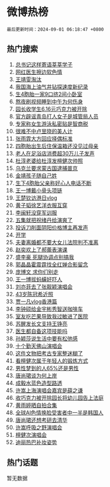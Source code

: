 # 微博热榜

`最后更新时间：2024-09-01 06:18:47 +0800`

## 热门搜索

1. [总书记这样寄语莘莘学子](https://m.weibo.cn/search?containerid=100103type%3D1%26t%3D10%26q%3D%23%E6%80%BB%E4%B9%A6%E8%AE%B0%E8%BF%99%E6%A0%B7%E5%AF%84%E8%AF%AD%E8%8E%98%E8%8E%98%E5%AD%A6%E5%AD%90%23&stream_entry_id=51&isnewpage=1&extparam=seat%3D1%26cate%3D10103%26q%3D%2523%25E6%2580%25BB%25E4%25B9%25A6%25E8%25AE%25B0%25E8%25BF%2599%25E6%25A0%25B7%25E5%25AF%2584%25E8%25AF%25AD%25E8%258E%2598%25E8%258E%2598%25E5%25AD%25A6%25E5%25AD%2590%2523%26dgr%3D0%26filter_type%3Drealtimehot%26stream_entry_id%3D51%26c_type%3D51%26pos%3D0%26display_time%3D1725142726%26pre_seqid%3D1725142726711999799451)
1. [网红医生擦边软色情](https://m.weibo.cn/search?containerid=100103type%3D1%26t%3D10%26q%3D%23%E7%BD%91%E7%BA%A2%E5%8C%BB%E7%94%9F%E6%93%A6%E8%BE%B9%E8%BD%AF%E8%89%B2%E6%83%85%23&stream_entry_id=31&isnewpage=1&extparam=seat%3D1%26filter_type%3Drealtimehot%26lcate%3D5001%26pos%3D0%26flag%3D2%26q%3D%2523%25E7%25BD%2591%25E7%25BA%25A2%25E5%258C%25BB%25E7%2594%259F%25E6%2593%25A6%25E8%25BE%25B9%25E8%25BD%25AF%25E8%2589%25B2%25E6%2583%2585%2523%26dgr%3D0%26c_type%3D31%26band_rank%3D1%26cate%3D5001%26stream_entry_id%3D31%26realpos%3D1%26display_time%3D1725142726%26pre_seqid%3D1725142726711999799451)
1. [王靖雯淘汰](https://m.weibo.cn/search?containerid=100103type%3D1%26t%3D10%26q%3D%E7%8E%8B%E9%9D%96%E9%9B%AF%E6%B7%98%E6%B1%B0&stream_entry_id=31&isnewpage=1&extparam=seat%3D1%26filter_type%3Drealtimehot%26lcate%3D5001%26pos%3D1%26flag%3D2%26q%3D%25E7%258E%258B%25E9%259D%2596%25E9%259B%25AF%25E6%25B7%2598%25E6%25B1%25B0%26dgr%3D0%26c_type%3D31%26band_rank%3D2%26cate%3D5001%26stream_entry_id%3D31%26realpos%3D2%26display_time%3D1725142726%26pre_seqid%3D1725142726711999799451)
1. [我国海上油气井钻探速度新纪录](https://m.weibo.cn/search?containerid=100103type%3D1%26t%3D10%26q%3D%23%E6%88%91%E5%9B%BD%E6%B5%B7%E4%B8%8A%E6%B2%B9%E6%B0%94%E4%BA%95%E9%92%BB%E6%8E%A2%E9%80%9F%E5%BA%A6%E6%96%B0%E7%BA%AA%E5%BD%95%23&stream_entry_id=31&isnewpage=1&extparam=seat%3D1%26filter_type%3Drealtimehot%26lcate%3D5001%26pos%3D2%26flag%3D0%26q%3D%2523%25E6%2588%2591%25E5%259B%25BD%25E6%25B5%25B7%25E4%25B8%258A%25E6%25B2%25B9%25E6%25B0%2594%25E4%25BA%2595%25E9%2592%25BB%25E6%258E%25A2%25E9%2580%259F%25E5%25BA%25A6%25E6%2596%25B0%25E7%25BA%25AA%25E5%25BD%2595%2523%26dgr%3D0%26c_type%3D31%26band_rank%3D3%26cate%3D5001%26stream_entry_id%3D31%26realpos%3D3%26display_time%3D1725142726%26pre_seqid%3D1725142726711999799451)
1. [生4胞胎一家9口挤2间小卧室](https://m.weibo.cn/search?containerid=100103type%3D1%26t%3D10%26q%3D%23%E7%94%9F4%E8%83%9E%E8%83%8E%E4%B8%80%E5%AE%B69%E5%8F%A3%E6%8C%A42%E9%97%B4%E5%B0%8F%E5%8D%A7%E5%AE%A4%23&stream_entry_id=31&isnewpage=1&extparam=seat%3D1%26filter_type%3Drealtimehot%26lcate%3D5001%26pos%3D3%26flag%3D0%26q%3D%2523%25E7%2594%259F4%25E8%2583%259E%25E8%2583%258E%25E4%25B8%2580%25E5%25AE%25B69%25E5%258F%25A3%25E6%258C%25A42%25E9%2597%25B4%25E5%25B0%258F%25E5%258D%25A7%25E5%25AE%25A4%2523%26dgr%3D0%26c_type%3D31%26band_rank%3D4%26cate%3D5001%26stream_entry_id%3D31%26realpos%3D4%26display_time%3D1725142726%26pre_seqid%3D1725142726711999799451)
1. [熬夜刷视频睡到中午为何伤身](https://m.weibo.cn/search?containerid=100103type%3D1%26t%3D10%26q%3D%23%E7%86%AC%E5%A4%9C%E5%88%B7%E8%A7%86%E9%A2%91%E7%9D%A1%E5%88%B0%E4%B8%AD%E5%8D%88%E4%B8%BA%E4%BD%95%E4%BC%A4%E8%BA%AB%23&stream_entry_id=31&isnewpage=1&extparam=seat%3D1%26filter_type%3Drealtimehot%26lcate%3D5001%26pos%3D4%26flag%3D2%26q%3D%2523%25E7%2586%25AC%25E5%25A4%259C%25E5%2588%25B7%25E8%25A7%2586%25E9%25A2%2591%25E7%259D%25A1%25E5%2588%25B0%25E4%25B8%25AD%25E5%258D%2588%25E4%25B8%25BA%25E4%25BD%2595%25E4%25BC%25A4%25E8%25BA%25AB%2523%26dgr%3D0%26c_type%3D31%26band_rank%3D5%26cate%3D5001%26stream_entry_id%3D31%26realpos%3D5%26display_time%3D1725142726%26pre_seqid%3D1725142726711999799451)
1. [园长收学生6.16元巧克力被开除](https://m.weibo.cn/search?containerid=100103type%3D1%26t%3D10%26q%3D%23%E5%9B%AD%E9%95%BF%E6%94%B6%E5%AD%A6%E7%94%9F6.16%E5%85%83%E5%B7%A7%E5%85%8B%E5%8A%9B%E8%A2%AB%E5%BC%80%E9%99%A4%23&stream_entry_id=31&isnewpage=1&extparam=seat%3D1%26filter_type%3Drealtimehot%26lcate%3D5001%26pos%3D5%26flag%3D0%26q%3D%2523%25E5%259B%25AD%25E9%2595%25BF%25E6%2594%25B6%25E5%25AD%25A6%25E7%2594%259F6.16%25E5%2585%2583%25E5%25B7%25A7%25E5%2585%258B%25E5%258A%259B%25E8%25A2%25AB%25E5%25BC%2580%25E9%2599%25A4%2523%26dgr%3D0%26c_type%3D31%26band_rank%3D6%26cate%3D5001%26stream_entry_id%3D31%26realpos%3D6%26display_time%3D1725142726%26pre_seqid%3D1725142726711999799451)
1. [官方辟谣青岛打人女子是城管局人员](https://m.weibo.cn/search?containerid=100103type%3D1%26t%3D10%26q%3D%23%E5%AE%98%E6%96%B9%E8%BE%9F%E8%B0%A3%E9%9D%92%E5%B2%9B%E6%89%93%E4%BA%BA%E5%A5%B3%E5%AD%90%E6%98%AF%E5%9F%8E%E7%AE%A1%E5%B1%80%E4%BA%BA%E5%91%98%23&stream_entry_id=31&isnewpage=1&extparam=seat%3D1%26filter_type%3Drealtimehot%26lcate%3D5001%26pos%3D6%26cate%3D5001%26q%3D%2523%25E5%25AE%2598%25E6%2596%25B9%25E8%25BE%259F%25E8%25B0%25A3%25E9%259D%2592%25E5%25B2%259B%25E6%2589%2593%25E4%25BA%25BA%25E5%25A5%25B3%25E5%25AD%2590%25E6%2598%25AF%25E5%259F%258E%25E7%25AE%25A1%25E5%25B1%2580%25E4%25BA%25BA%25E5%2591%2598%2523%26dgr%3D0%26c_type%3D31%26band_rank%3D7%26adid%3D252970%26stream_entry_id%3D31%26is_ad_pos%3D1%26display_time%3D1725142726%26pre_seqid%3D1725142726711999799451)
1. [专家称女生游泳私密贴是智商税](https://m.weibo.cn/search?containerid=100103type%3D1%26t%3D10%26q%3D%23%E4%B8%93%E5%AE%B6%E7%A7%B0%E5%A5%B3%E7%94%9F%E6%B8%B8%E6%B3%B3%E7%A7%81%E5%AF%86%E8%B4%B4%E6%98%AF%E6%99%BA%E5%95%86%E7%A8%8E%23&stream_entry_id=31&isnewpage=1&extparam=seat%3D1%26filter_type%3Drealtimehot%26lcate%3D5001%26pos%3D7%26flag%3D0%26q%3D%2523%25E4%25B8%2593%25E5%25AE%25B6%25E7%25A7%25B0%25E5%25A5%25B3%25E7%2594%259F%25E6%25B8%25B8%25E6%25B3%25B3%25E7%25A7%2581%25E5%25AF%2586%25E8%25B4%25B4%25E6%2598%25AF%25E6%2599%25BA%25E5%2595%2586%25E7%25A8%258E%2523%26dgr%3D0%26c_type%3D31%26band_rank%3D7%26cate%3D5001%26stream_entry_id%3D31%26realpos%3D7%26display_time%3D1725142726%26pre_seqid%3D1725142726711999799451)
1. [很难不中卢昱晓的美人计](https://m.weibo.cn/search?containerid=100103type%3D1%26t%3D10%26q%3D%E5%BE%88%E9%9A%BE%E4%B8%8D%E4%B8%AD%E5%8D%A2%E6%98%B1%E6%99%93%E7%9A%84%E7%BE%8E%E4%BA%BA%E8%AE%A1&stream_entry_id=31&isnewpage=1&extparam=seat%3D1%26filter_type%3Drealtimehot%26lcate%3D5001%26pos%3D8%26flag%3D2%26q%3D%25E5%25BE%2588%25E9%259A%25BE%25E4%25B8%258D%25E4%25B8%25AD%25E5%258D%25A2%25E6%2598%25B1%25E6%2599%2593%25E7%259A%2584%25E7%25BE%258E%25E4%25BA%25BA%25E8%25AE%25A1%26dgr%3D0%26c_type%3D31%26band_rank%3D8%26cate%3D5001%26stream_entry_id%3D31%26realpos%3D8%26display_time%3D1725142726%26pre_seqid%3D1725142726711999799451)
1. [张雨霏大方回应择偶标准](https://m.weibo.cn/search?containerid=100103type%3D1%26t%3D10%26q%3D%23%E5%BC%A0%E9%9B%A8%E9%9C%8F%E5%A4%A7%E6%96%B9%E5%9B%9E%E5%BA%94%E6%8B%A9%E5%81%B6%E6%A0%87%E5%87%86%23&stream_entry_id=31&isnewpage=1&extparam=seat%3D1%26filter_type%3Drealtimehot%26lcate%3D5001%26pos%3D9%26flag%3D0%26q%3D%2523%25E5%25BC%25A0%25E9%259B%25A8%25E9%259C%258F%25E5%25A4%25A7%25E6%2596%25B9%25E5%259B%259E%25E5%25BA%2594%25E6%258B%25A9%25E5%2581%25B6%25E6%25A0%2587%25E5%2587%2586%2523%26dgr%3D0%26c_type%3D31%26band_rank%3D9%26cate%3D5001%26stream_entry_id%3D31%26realpos%3D9%26display_time%3D1725142726%26pre_seqid%3D1725142726711999799451)
1. [四胞胎出生后住保温箱还没见过母亲](https://m.weibo.cn/search?containerid=100103type%3D1%26t%3D10%26q%3D%23%E5%9B%9B%E8%83%9E%E8%83%8E%E5%87%BA%E7%94%9F%E5%90%8E%E4%BD%8F%E4%BF%9D%E6%B8%A9%E7%AE%B1%E8%BF%98%E6%B2%A1%E8%A7%81%E8%BF%87%E6%AF%8D%E4%BA%B2%23&stream_entry_id=31&isnewpage=1&extparam=seat%3D1%26filter_type%3Drealtimehot%26lcate%3D5001%26pos%3D10%26flag%3D0%26q%3D%2523%25E5%259B%259B%25E8%2583%259E%25E8%2583%258E%25E5%2587%25BA%25E7%2594%259F%25E5%2590%258E%25E4%25BD%258F%25E4%25BF%259D%25E6%25B8%25A9%25E7%25AE%25B1%25E8%25BF%2598%25E6%25B2%25A1%25E8%25A7%2581%25E8%25BF%2587%25E6%25AF%258D%25E4%25BA%25B2%2523%26dgr%3D0%26c_type%3D31%26band_rank%3D10%26cate%3D5001%26stream_entry_id%3D31%26realpos%3D10%26display_time%3D1725142726%26pre_seqid%3D1725142726711999799451)
1. [老人在足浴店消费超30万儿子发声](https://m.weibo.cn/search?containerid=100103type%3D1%26t%3D10%26q%3D%23%E8%80%81%E4%BA%BA%E5%9C%A8%E8%B6%B3%E6%B5%B4%E5%BA%97%E6%B6%88%E8%B4%B9%E8%B6%8530%E4%B8%87%E5%84%BF%E5%AD%90%E5%8F%91%E5%A3%B0%23&stream_entry_id=31&isnewpage=1&extparam=seat%3D1%26filter_type%3Drealtimehot%26lcate%3D5001%26pos%3D11%26flag%3D0%26q%3D%2523%25E8%2580%2581%25E4%25BA%25BA%25E5%259C%25A8%25E8%25B6%25B3%25E6%25B5%25B4%25E5%25BA%2597%25E6%25B6%2588%25E8%25B4%25B9%25E8%25B6%258530%25E4%25B8%2587%25E5%2584%25BF%25E5%25AD%2590%25E5%258F%2591%25E5%25A3%25B0%2523%26dgr%3D0%26c_type%3D31%26band_rank%3D11%26cate%3D5001%26stream_entry_id%3D31%26realpos%3D11%26display_time%3D1725142726%26pre_seqid%3D1725142726711999799451)
1. [杜淳老婆给杜淳发檀健次帅照](https://m.weibo.cn/search?containerid=100103type%3D1%26t%3D10%26q%3D%23%E6%9D%9C%E6%B7%B3%E8%80%81%E5%A9%86%E7%BB%99%E6%9D%9C%E6%B7%B3%E5%8F%91%E6%AA%80%E5%81%A5%E6%AC%A1%E5%B8%85%E7%85%A7%23&stream_entry_id=31&isnewpage=1&extparam=seat%3D1%26filter_type%3Drealtimehot%26lcate%3D5001%26pos%3D12%26flag%3D0%26q%3D%2523%25E6%259D%259C%25E6%25B7%25B3%25E8%2580%2581%25E5%25A9%2586%25E7%25BB%2599%25E6%259D%259C%25E6%25B7%25B3%25E5%258F%2591%25E6%25AA%2580%25E5%2581%25A5%25E6%25AC%25A1%25E5%25B8%2585%25E7%2585%25A7%2523%26dgr%3D0%26c_type%3D31%26band_rank%3D12%26cate%3D5001%26stream_entry_id%3D31%26realpos%3D12%26display_time%3D1725142726%26pre_seqid%3D1725142726711999799451)
1. [乌克兰要求蒙古国逮捕普京](https://m.weibo.cn/search?containerid=100103type%3D1%26t%3D10%26q%3D%23%E4%B9%8C%E5%85%8B%E5%85%B0%E8%A6%81%E6%B1%82%E8%92%99%E5%8F%A4%E5%9B%BD%E9%80%AE%E6%8D%95%E6%99%AE%E4%BA%AC%23&stream_entry_id=31&isnewpage=1&extparam=seat%3D1%26filter_type%3Drealtimehot%26lcate%3D5001%26pos%3D13%26flag%3D0%26q%3D%2523%25E4%25B9%258C%25E5%2585%258B%25E5%2585%25B0%25E8%25A6%2581%25E6%25B1%2582%25E8%2592%2599%25E5%258F%25A4%25E5%259B%25BD%25E9%2580%25AE%25E6%258D%2595%25E6%2599%25AE%25E4%25BA%25AC%2523%26dgr%3D0%26c_type%3D31%26band_rank%3D13%26cate%3D5001%26stream_entry_id%3D31%26realpos%3D13%26display_time%3D1725142726%26pre_seqid%3D1725142726711999799451)
1. [金靖孩子随自己姓](https://m.weibo.cn/search?containerid=100103type%3D1%26t%3D10%26q%3D%23%E9%87%91%E9%9D%96%E5%AD%A9%E5%AD%90%E9%9A%8F%E8%87%AA%E5%B7%B1%E5%A7%93%23&stream_entry_id=31&isnewpage=1&extparam=seat%3D1%26filter_type%3Drealtimehot%26lcate%3D5001%26pos%3D14%26flag%3D0%26q%3D%2523%25E9%2587%2591%25E9%259D%2596%25E5%25AD%25A9%25E5%25AD%2590%25E9%259A%258F%25E8%2587%25AA%25E5%25B7%25B1%25E5%25A7%2593%2523%26dgr%3D0%26c_type%3D31%26band_rank%3D14%26cate%3D5001%26stream_entry_id%3D31%26realpos%3D14%26display_time%3D1725142726%26pre_seqid%3D1725142726711999799451)
1. [生下4胞胎父亲称好心人电话不断](https://m.weibo.cn/search?containerid=100103type%3D1%26t%3D10%26q%3D%23%E7%94%9F%E4%B8%8B4%E8%83%9E%E8%83%8E%E7%88%B6%E4%BA%B2%E7%A7%B0%E5%A5%BD%E5%BF%83%E4%BA%BA%E7%94%B5%E8%AF%9D%E4%B8%8D%E6%96%AD%23&stream_entry_id=31&isnewpage=1&extparam=seat%3D1%26filter_type%3Drealtimehot%26lcate%3D5001%26pos%3D15%26flag%3D0%26q%3D%2523%25E7%2594%259F%25E4%25B8%258B4%25E8%2583%259E%25E8%2583%258E%25E7%2588%25B6%25E4%25BA%25B2%25E7%25A7%25B0%25E5%25A5%25BD%25E5%25BF%2583%25E4%25BA%25BA%25E7%2594%25B5%25E8%25AF%259D%25E4%25B8%258D%25E6%2596%25AD%2523%26dgr%3D0%26c_type%3D31%26band_rank%3D15%26cate%3D5001%26stream_entry_id%3D31%26realpos%3D15%26display_time%3D1725142726%26pre_seqid%3D1725142726711999799451)
1. [王一博戴小骨头项链](https://m.weibo.cn/search?containerid=100103type%3D1%26t%3D10%26q%3D%23%E7%8E%8B%E4%B8%80%E5%8D%9A%E6%88%B4%E5%B0%8F%E9%AA%A8%E5%A4%B4%E9%A1%B9%E9%93%BE%23&stream_entry_id=31&isnewpage=1&extparam=seat%3D1%26filter_type%3Drealtimehot%26lcate%3D5001%26pos%3D16%26flag%3D0%26q%3D%2523%25E7%258E%258B%25E4%25B8%2580%25E5%258D%259A%25E6%2588%25B4%25E5%25B0%258F%25E9%25AA%25A8%25E5%25A4%25B4%25E9%25A1%25B9%25E9%2593%25BE%2523%26dgr%3D0%26c_type%3D31%26band_rank%3D16%26cate%3D5001%26stream_entry_id%3D31%26realpos%3D16%26display_time%3D1725142726%26pre_seqid%3D1725142726711999799451)
1. [王楚钦访港日vlog](https://m.weibo.cn/search?containerid=100103type%3D1%26t%3D10%26q%3D%23%E7%8E%8B%E6%A5%9A%E9%92%A6%E8%AE%BF%E6%B8%AF%E6%97%A5vlog%23&stream_entry_id=31&isnewpage=1&extparam=seat%3D1%26filter_type%3Drealtimehot%26lcate%3D5001%26pos%3D17%26flag%3D0%26q%3D%2523%25E7%258E%258B%25E6%25A5%259A%25E9%2592%25A6%25E8%25AE%25BF%25E6%25B8%25AF%25E6%2597%25A5vlog%2523%26dgr%3D0%26c_type%3D31%26band_rank%3D17%26cate%3D5001%26stream_entry_id%3D31%26realpos%3D17%26display_time%3D1725142726%26pre_seqid%3D1725142726711999799451)
1. [黄子韬徐艺洋衣服互穿](https://m.weibo.cn/search?containerid=100103type%3D1%26t%3D10%26q%3D%23%E9%BB%84%E5%AD%90%E9%9F%AC%E5%BE%90%E8%89%BA%E6%B4%8B%E8%A1%A3%E6%9C%8D%E4%BA%92%E7%A9%BF%23&stream_entry_id=31&isnewpage=1&extparam=seat%3D1%26filter_type%3Drealtimehot%26lcate%3D5001%26pos%3D18%26flag%3D0%26q%3D%2523%25E9%25BB%2584%25E5%25AD%2590%25E9%259F%25AC%25E5%25BE%2590%25E8%2589%25BA%25E6%25B4%258B%25E8%25A1%25A3%25E6%259C%258D%25E4%25BA%2592%25E7%25A9%25BF%2523%26dgr%3D0%26c_type%3D31%26band_rank%3D18%26cate%3D5001%26stream_entry_id%3D31%26realpos%3D18%26display_time%3D1725142726%26pre_seqid%3D1725142726711999799451)
1. [李闽轩没穿军训服](https://m.weibo.cn/search?containerid=100103type%3D1%26t%3D10%26q%3D%23%E6%9D%8E%E9%97%BD%E8%BD%A9%E6%B2%A1%E7%A9%BF%E5%86%9B%E8%AE%AD%E6%9C%8D%23&stream_entry_id=31&isnewpage=1&extparam=seat%3D1%26filter_type%3Drealtimehot%26lcate%3D5001%26pos%3D19%26flag%3D0%26q%3D%2523%25E6%259D%258E%25E9%2597%25BD%25E8%25BD%25A9%25E6%25B2%25A1%25E7%25A9%25BF%25E5%2586%259B%25E8%25AE%25AD%25E6%259C%258D%2523%26dgr%3D0%26c_type%3D31%26band_rank%3D19%26cate%3D5001%26stream_entry_id%3D31%26realpos%3D19%26display_time%3D1725142726%26pre_seqid%3D1725142726711999799451)
1. [五集就把祝绪丹给演爽了](https://m.weibo.cn/search?containerid=100103type%3D1%26t%3D10%26q%3D%E4%BA%94%E9%9B%86%E5%B0%B1%E6%8A%8A%E7%A5%9D%E7%BB%AA%E4%B8%B9%E7%BB%99%E6%BC%94%E7%88%BD%E4%BA%86&stream_entry_id=31&isnewpage=1&extparam=seat%3D1%26filter_type%3Drealtimehot%26lcate%3D5001%26pos%3D20%26flag%3D0%26q%3D%25E4%25BA%2594%25E9%259B%2586%25E5%25B0%25B1%25E6%258A%258A%25E7%25A5%259D%25E7%25BB%25AA%25E4%25B8%25B9%25E7%25BB%2599%25E6%25BC%2594%25E7%2588%25BD%25E4%25BA%2586%26dgr%3D0%26c_type%3D31%26band_rank%3D20%26cate%3D5001%26stream_entry_id%3D31%26realpos%3D20%26display_time%3D1725142726%26pre_seqid%3D1725142726711999799451)
1. [投诉刀削面阴阳价格博主再发声](https://m.weibo.cn/search?containerid=100103type%3D1%26t%3D10%26q%3D%23%E6%8A%95%E8%AF%89%E5%88%80%E5%89%8A%E9%9D%A2%E9%98%B4%E9%98%B3%E4%BB%B7%E6%A0%BC%E5%8D%9A%E4%B8%BB%E5%86%8D%E5%8F%91%E5%A3%B0%23&stream_entry_id=31&isnewpage=1&extparam=seat%3D1%26filter_type%3Drealtimehot%26lcate%3D5001%26pos%3D21%26flag%3D0%26q%3D%2523%25E6%258A%2595%25E8%25AF%2589%25E5%2588%2580%25E5%2589%258A%25E9%259D%25A2%25E9%2598%25B4%25E9%2598%25B3%25E4%25BB%25B7%25E6%25A0%25BC%25E5%258D%259A%25E4%25B8%25BB%25E5%2586%258D%25E5%258F%2591%25E5%25A3%25B0%2523%26dgr%3D0%26c_type%3D31%26band_rank%3D21%26cate%3D5001%26stream_entry_id%3D31%26realpos%3D21%26display_time%3D1725142726%26pre_seqid%3D1725142726711999799451)
1. [开学](https://m.weibo.cn/search?containerid=100103type%3D1%26t%3D10%26q%3D%E5%BC%80%E5%AD%A6&stream_entry_id=31&isnewpage=1&extparam=seat%3D1%26filter_type%3Drealtimehot%26lcate%3D5001%26pos%3D22%26flag%3D0%26q%3D%25E5%25BC%2580%25E5%25AD%25A6%26dgr%3D0%26c_type%3D31%26band_rank%3D22%26cate%3D5001%26stream_entry_id%3D31%26realpos%3D22%26display_time%3D1725142726%26pre_seqid%3D1725142726711999799451)
1. [夫妻离婚都不要大女儿法院判不准离](https://m.weibo.cn/search?containerid=100103type%3D1%26t%3D10%26q%3D%23%E5%A4%AB%E5%A6%BB%E7%A6%BB%E5%A9%9A%E9%83%BD%E4%B8%8D%E8%A6%81%E5%A4%A7%E5%A5%B3%E5%84%BF%E6%B3%95%E9%99%A2%E5%88%A4%E4%B8%8D%E5%87%86%E7%A6%BB%23&stream_entry_id=31&isnewpage=1&extparam=seat%3D1%26filter_type%3Drealtimehot%26lcate%3D5001%26pos%3D23%26flag%3D0%26q%3D%2523%25E5%25A4%25AB%25E5%25A6%25BB%25E7%25A6%25BB%25E5%25A9%259A%25E9%2583%25BD%25E4%25B8%258D%25E8%25A6%2581%25E5%25A4%25A7%25E5%25A5%25B3%25E5%2584%25BF%25E6%25B3%2595%25E9%2599%25A2%25E5%2588%25A4%25E4%25B8%258D%25E5%2587%2586%25E7%25A6%25BB%2523%26dgr%3D0%26c_type%3D31%26band_rank%3D23%26cate%3D5001%26stream_entry_id%3D31%26realpos%3D23%26display_time%3D1725142726%26pre_seqid%3D1725142726711999799451)
1. [赵奕欢上了郝蕾表演课](https://m.weibo.cn/search?containerid=100103type%3D1%26t%3D10%26q%3D%23%E8%B5%B5%E5%A5%95%E6%AC%A2%E4%B8%8A%E4%BA%86%E9%83%9D%E8%95%BE%E8%A1%A8%E6%BC%94%E8%AF%BE%23&stream_entry_id=31&isnewpage=1&extparam=seat%3D1%26filter_type%3Drealtimehot%26lcate%3D5001%26pos%3D24%26flag%3D0%26q%3D%2523%25E8%25B5%25B5%25E5%25A5%2595%25E6%25AC%25A2%25E4%25B8%258A%25E4%25BA%2586%25E9%2583%259D%25E8%2595%25BE%25E8%25A1%25A8%25E6%25BC%2594%25E8%25AF%25BE%2523%26dgr%3D0%26c_type%3D31%26band_rank%3D24%26cate%3D5001%26stream_entry_id%3D31%26realpos%3D24%26display_time%3D1725142726%26pre_seqid%3D1725142726711999799451)
1. [盛李豪 死腿协调点别搞我](https://m.weibo.cn/search?containerid=100103type%3D1%26t%3D10%26q%3D%E7%9B%9B%E6%9D%8E%E8%B1%AA+%E6%AD%BB%E8%85%BF%E5%8D%8F%E8%B0%83%E7%82%B9%E5%88%AB%E6%90%9E%E6%88%91&stream_entry_id=31&isnewpage=1&extparam=seat%3D1%26filter_type%3Drealtimehot%26lcate%3D5001%26pos%3D25%26flag%3D0%26q%3D%25E7%259B%259B%25E6%259D%258E%25E8%25B1%25AA%2520%25E6%25AD%25BB%25E8%2585%25BF%25E5%258D%258F%25E8%25B0%2583%25E7%2582%25B9%25E5%2588%25AB%25E6%2590%259E%25E6%2588%2591%26dgr%3D0%26c_type%3D31%26band_rank%3D25%26cate%3D5001%26stream_entry_id%3D31%26realpos%3D25%26display_time%3D1725142726%26pre_seqid%3D1725142726711999799451)
1. [郭晶晶霍震霆找全红婵合影留念](https://m.weibo.cn/search?containerid=100103type%3D1%26t%3D10%26q%3D%23%E9%83%AD%E6%99%B6%E6%99%B6%E9%9C%8D%E9%9C%87%E9%9C%86%E6%89%BE%E5%85%A8%E7%BA%A2%E5%A9%B5%E5%90%88%E5%BD%B1%E7%95%99%E5%BF%B5%23&stream_entry_id=31&isnewpage=1&extparam=seat%3D1%26filter_type%3Drealtimehot%26lcate%3D5001%26pos%3D26%26flag%3D0%26q%3D%2523%25E9%2583%25AD%25E6%2599%25B6%25E6%2599%25B6%25E9%259C%258D%25E9%259C%2587%25E9%259C%2586%25E6%2589%25BE%25E5%2585%25A8%25E7%25BA%25A2%25E5%25A9%25B5%25E5%2590%2588%25E5%25BD%25B1%25E7%2595%2599%25E5%25BF%25B5%2523%26dgr%3D0%26c_type%3D31%26band_rank%3D26%26cate%3D5001%26stream_entry_id%3D31%26realpos%3D26%26display_time%3D1725142726%26pre_seqid%3D1725142726711999799451)
1. [庞博文 求你们别走](https://m.weibo.cn/search?containerid=100103type%3D1%26t%3D10%26q%3D%E5%BA%9E%E5%8D%9A%E6%96%87+%E6%B1%82%E4%BD%A0%E4%BB%AC%E5%88%AB%E8%B5%B0&stream_entry_id=31&isnewpage=1&extparam=seat%3D1%26filter_type%3Drealtimehot%26lcate%3D5001%26pos%3D27%26flag%3D0%26q%3D%25E5%25BA%259E%25E5%258D%259A%25E6%2596%2587%2520%25E6%25B1%2582%25E4%25BD%25A0%25E4%25BB%25AC%25E5%2588%25AB%25E8%25B5%25B0%26dgr%3D0%26c_type%3D31%26band_rank%3D27%26cate%3D5001%26stream_entry_id%3D31%26realpos%3D27%26display_time%3D1725142726%26pre_seqid%3D1725142726711999799451)
1. [王一博拔蚂蟥好吓人](https://m.weibo.cn/search?containerid=100103type%3D1%26t%3D10%26q%3D%23%E7%8E%8B%E4%B8%80%E5%8D%9A%E6%8B%94%E8%9A%82%E8%9F%A5%E5%A5%BD%E5%90%93%E4%BA%BA%23&stream_entry_id=31&isnewpage=1&extparam=seat%3D1%26filter_type%3Drealtimehot%26lcate%3D5001%26pos%3D28%26flag%3D0%26q%3D%2523%25E7%258E%258B%25E4%25B8%2580%25E5%258D%259A%25E6%258B%2594%25E8%259A%2582%25E8%259F%25A5%25E5%25A5%25BD%25E5%2590%2593%25E4%25BA%25BA%2523%26dgr%3D0%26c_type%3D31%26band_rank%3D28%26cate%3D5001%26stream_entry_id%3D31%26realpos%3D28%26display_time%3D1725142726%26pre_seqid%3D1725142726711999799451)
1. [刘亦菲去了张靓颖演唱会](https://m.weibo.cn/search?containerid=100103type%3D1%26t%3D10%26q%3D%23%E5%88%98%E4%BA%A6%E8%8F%B2%E5%8E%BB%E4%BA%86%E5%BC%A0%E9%9D%93%E9%A2%96%E6%BC%94%E5%94%B1%E4%BC%9A%23&stream_entry_id=31&isnewpage=1&extparam=seat%3D1%26filter_type%3Drealtimehot%26lcate%3D5001%26pos%3D29%26flag%3D0%26q%3D%2523%25E5%2588%2598%25E4%25BA%25A6%25E8%258F%25B2%25E5%258E%25BB%25E4%25BA%2586%25E5%25BC%25A0%25E9%259D%2593%25E9%25A2%2596%25E6%25BC%2594%25E5%2594%25B1%25E4%25BC%259A%2523%26dgr%3D0%26c_type%3D31%26band_rank%3D29%26cate%3D5001%26stream_entry_id%3D31%26realpos%3D29%26display_time%3D1725142726%26pre_seqid%3D1725142726711999799451)
1. [43岁陈冠希近照](https://m.weibo.cn/search?containerid=100103type%3D1%26t%3D10%26q%3D%2343%E5%B2%81%E9%99%88%E5%86%A0%E5%B8%8C%E8%BF%91%E7%85%A7%23&stream_entry_id=31&isnewpage=1&extparam=seat%3D1%26filter_type%3Drealtimehot%26lcate%3D5001%26pos%3D30%26flag%3D0%26q%3D%252343%25E5%25B2%2581%25E9%2599%2588%25E5%2586%25A0%25E5%25B8%258C%25E8%25BF%2591%25E7%2585%25A7%2523%26dgr%3D0%26c_type%3D31%26band_rank%3D30%26cate%3D5001%26stream_entry_id%3D31%26realpos%3D30%26display_time%3D1725142726%26pre_seqid%3D1725142726711999799451)
1. [贾一凡vlog香港篇](https://m.weibo.cn/search?containerid=100103type%3D1%26t%3D10%26q%3D%E8%B4%BE%E4%B8%80%E5%87%A1vlog%E9%A6%99%E6%B8%AF%E7%AF%87&stream_entry_id=31&isnewpage=1&extparam=seat%3D1%26filter_type%3Drealtimehot%26lcate%3D5001%26pos%3D31%26flag%3D0%26q%3D%25E8%25B4%25BE%25E4%25B8%2580%25E5%2587%25A1vlog%25E9%25A6%2599%25E6%25B8%25AF%25E7%25AF%2587%26dgr%3D0%26c_type%3D31%26band_rank%3D31%26cate%3D5001%26stream_entry_id%3D31%26realpos%3D31%26display_time%3D1725142726%26pre_seqid%3D1725142726711999799451)
1. [李钟硕给金宇彬秀智送咖啡车](https://m.weibo.cn/search?containerid=100103type%3D1%26t%3D10%26q%3D%23%E6%9D%8E%E9%92%9F%E7%A1%95%E7%BB%99%E9%87%91%E5%AE%87%E5%BD%AC%E7%A7%80%E6%99%BA%E9%80%81%E5%92%96%E5%95%A1%E8%BD%A6%23&stream_entry_id=31&isnewpage=1&extparam=seat%3D1%26filter_type%3Drealtimehot%26lcate%3D5001%26pos%3D32%26flag%3D1%26q%3D%2523%25E6%259D%258E%25E9%2592%259F%25E7%25A1%2595%25E7%25BB%2599%25E9%2587%2591%25E5%25AE%2587%25E5%25BD%25AC%25E7%25A7%2580%25E6%2599%25BA%25E9%2580%2581%25E5%2592%2596%25E5%2595%25A1%25E8%25BD%25A6%2523%26dgr%3D0%26c_type%3D31%26band_rank%3D32%26cate%3D5001%26stream_entry_id%3D31%26realpos%3D32%26display_time%3D1725142726%26pre_seqid%3D1725142726711999799451)
1. [室友吃芒果导致我过敏进了医院](https://m.weibo.cn/search?containerid=100103type%3D1%26t%3D10%26q%3D%23%E5%AE%A4%E5%8F%8B%E5%90%83%E8%8A%92%E6%9E%9C%E5%AF%BC%E8%87%B4%E6%88%91%E8%BF%87%E6%95%8F%E8%BF%9B%E4%BA%86%E5%8C%BB%E9%99%A2%23&stream_entry_id=31&isnewpage=1&extparam=seat%3D1%26filter_type%3Drealtimehot%26lcate%3D5001%26pos%3D33%26flag%3D0%26q%3D%2523%25E5%25AE%25A4%25E5%258F%258B%25E5%2590%2583%25E8%258A%2592%25E6%259E%259C%25E5%25AF%25BC%25E8%2587%25B4%25E6%2588%2591%25E8%25BF%2587%25E6%2595%258F%25E8%25BF%259B%25E4%25BA%2586%25E5%258C%25BB%25E9%2599%25A2%2523%26dgr%3D0%26c_type%3D31%26band_rank%3D33%26cate%3D5001%26stream_entry_id%3D31%26realpos%3D33%26display_time%3D1725142726%26pre_seqid%3D1725142726711999799451)
1. [苏醒发长文支持王铮亮](https://m.weibo.cn/search?containerid=100103type%3D1%26t%3D10%26q%3D%23%E8%8B%8F%E9%86%92%E5%8F%91%E9%95%BF%E6%96%87%E6%94%AF%E6%8C%81%E7%8E%8B%E9%93%AE%E4%BA%AE%23&stream_entry_id=31&isnewpage=1&extparam=seat%3D1%26filter_type%3Drealtimehot%26lcate%3D5001%26pos%3D34%26flag%3D0%26q%3D%2523%25E8%258B%258F%25E9%2586%2592%25E5%258F%2591%25E9%2595%25BF%25E6%2596%2587%25E6%2594%25AF%25E6%258C%2581%25E7%258E%258B%25E9%2593%25AE%25E4%25BA%25AE%2523%26dgr%3D0%26c_type%3D31%26band_rank%3D34%26cate%3D5001%26stream_entry_id%3D31%26realpos%3D34%26display_time%3D1725142726%26pre_seqid%3D1725142726711999799451)
1. [医生都自备这项技能吗](https://m.weibo.cn/search?containerid=100103type%3D1%26t%3D10%26q%3D%E5%8C%BB%E7%94%9F%E9%83%BD%E8%87%AA%E5%A4%87%E8%BF%99%E9%A1%B9%E6%8A%80%E8%83%BD%E5%90%97&stream_entry_id=31&isnewpage=1&extparam=seat%3D1%26filter_type%3Drealtimehot%26lcate%3D5001%26pos%3D35%26flag%3D0%26q%3D%25E5%258C%25BB%25E7%2594%259F%25E9%2583%25BD%25E8%2587%25AA%25E5%25A4%2587%25E8%25BF%2599%25E9%25A1%25B9%25E6%258A%2580%25E8%2583%25BD%25E5%2590%2597%26dgr%3D0%26c_type%3D31%26band_rank%3D35%26cate%3D5001%26stream_entry_id%3D31%26realpos%3D35%26display_time%3D1725142726%26pre_seqid%3D1725142726711999799451)
1. [孙颖莎说生活中要有松弛感](https://m.weibo.cn/search?containerid=100103type%3D1%26t%3D10%26q%3D%23%E5%AD%99%E9%A2%96%E8%8E%8E%E8%AF%B4%E7%94%9F%E6%B4%BB%E4%B8%AD%E8%A6%81%E6%9C%89%E6%9D%BE%E5%BC%9B%E6%84%9F%23&stream_entry_id=31&isnewpage=1&extparam=seat%3D1%26filter_type%3Drealtimehot%26lcate%3D5001%26pos%3D36%26flag%3D0%26q%3D%2523%25E5%25AD%2599%25E9%25A2%2596%25E8%258E%258E%25E8%25AF%25B4%25E7%2594%259F%25E6%25B4%25BB%25E4%25B8%25AD%25E8%25A6%2581%25E6%259C%2589%25E6%259D%25BE%25E5%25BC%259B%25E6%2584%259F%2523%26dgr%3D0%26c_type%3D31%26band_rank%3D36%26cate%3D5001%26stream_entry_id%3D31%26realpos%3D36%26display_time%3D1725142726%26pre_seqid%3D1725142726711999799451)
1. [十个勤天佛山演唱会](https://m.weibo.cn/search?containerid=100103type%3D1%26t%3D10%26q%3D%E5%8D%81%E4%B8%AA%E5%8B%A4%E5%A4%A9%E4%BD%9B%E5%B1%B1%E6%BC%94%E5%94%B1%E4%BC%9A&stream_entry_id=31&isnewpage=1&extparam=seat%3D1%26filter_type%3Drealtimehot%26lcate%3D5001%26pos%3D37%26flag%3D0%26q%3D%25E5%258D%2581%25E4%25B8%25AA%25E5%258B%25A4%25E5%25A4%25A9%25E4%25BD%259B%25E5%25B1%25B1%25E6%25BC%2594%25E5%2594%25B1%25E4%25BC%259A%26dgr%3D0%26c_type%3D31%26band_rank%3D37%26cate%3D5001%26stream_entry_id%3D31%26realpos%3D37%26display_time%3D1725142726%26pre_seqid%3D1725142726711999799451)
1. [这件文物把考古专家整迷糊了](https://m.weibo.cn/search?containerid=100103type%3D1%26t%3D10%26q%3D%23%E8%BF%99%E4%BB%B6%E6%96%87%E7%89%A9%E6%8A%8A%E8%80%83%E5%8F%A4%E4%B8%93%E5%AE%B6%E6%95%B4%E8%BF%B7%E7%B3%8A%E4%BA%86%23&stream_entry_id=31&isnewpage=1&extparam=seat%3D1%26filter_type%3Drealtimehot%26lcate%3D5001%26pos%3D38%26flag%3D0%26q%3D%2523%25E8%25BF%2599%25E4%25BB%25B6%25E6%2596%2587%25E7%2589%25A9%25E6%258A%258A%25E8%2580%2583%25E5%258F%25A4%25E4%25B8%2593%25E5%25AE%25B6%25E6%2595%25B4%25E8%25BF%25B7%25E7%25B3%258A%25E4%25BA%2586%2523%26dgr%3D0%26c_type%3D31%26band_rank%3D38%26cate%3D5001%26stream_entry_id%3D31%26realpos%3D38%26display_time%3D1725142726%26pre_seqid%3D1725142726711999799451)
1. [看檀健次属于年轻人的锻炼方式](https://m.weibo.cn/search?containerid=100103type%3D1%26t%3D10%26q%3D%E7%9C%8B%E6%AA%80%E5%81%A5%E6%AC%A1%E5%B1%9E%E4%BA%8E%E5%B9%B4%E8%BD%BB%E4%BA%BA%E7%9A%84%E9%94%BB%E7%82%BC%E6%96%B9%E5%BC%8F&stream_entry_id=31&isnewpage=1&extparam=seat%3D1%26filter_type%3Drealtimehot%26lcate%3D5001%26pos%3D39%26flag%3D0%26q%3D%25E7%259C%258B%25E6%25AA%2580%25E5%2581%25A5%25E6%25AC%25A1%25E5%25B1%259E%25E4%25BA%258E%25E5%25B9%25B4%25E8%25BD%25BB%25E4%25BA%25BA%25E7%259A%2584%25E9%2594%25BB%25E7%2582%25BC%25E6%2596%25B9%25E5%25BC%258F%26dgr%3D0%26c_type%3D31%26band_rank%3D39%26cate%3D5001%26stream_entry_id%3D31%26realpos%3D39%26display_time%3D1725142726%26pre_seqid%3D1725142726711999799451)
1. [男性梦到的人65%还是男性](https://m.weibo.cn/search?containerid=100103type%3D1%26t%3D10%26q%3D%23%E7%94%B7%E6%80%A7%E6%A2%A6%E5%88%B0%E7%9A%84%E4%BA%BA65%25%E8%BF%98%E6%98%AF%E7%94%B7%E6%80%A7%23&stream_entry_id=31&isnewpage=1&extparam=seat%3D1%26filter_type%3Drealtimehot%26lcate%3D5001%26pos%3D40%26flag%3D0%26q%3D%2523%25E7%2594%25B7%25E6%2580%25A7%25E6%25A2%25A6%25E5%2588%25B0%25E7%259A%2584%25E4%25BA%25BA65%2525%25E8%25BF%2598%25E6%2598%25AF%25E7%2594%25B7%25E6%2580%25A7%2523%26dgr%3D0%26c_type%3D31%26band_rank%3D40%26cate%3D5001%26stream_entry_id%3D31%26realpos%3D40%26display_time%3D1725142726%26pre_seqid%3D1725142726711999799451)
1. [唐尚珺谈为何上岸](https://m.weibo.cn/search?containerid=100103type%3D1%26t%3D10%26q%3D%23%E5%94%90%E5%B0%9A%E7%8F%BA%E8%B0%88%E4%B8%BA%E4%BD%95%E4%B8%8A%E5%B2%B8%23&stream_entry_id=31&isnewpage=1&extparam=seat%3D1%26filter_type%3Drealtimehot%26lcate%3D5001%26pos%3D41%26flag%3D1%26q%3D%2523%25E5%2594%2590%25E5%25B0%259A%25E7%258F%25BA%25E8%25B0%2588%25E4%25B8%25BA%25E4%25BD%2595%25E4%25B8%258A%25E5%25B2%25B8%2523%26dgr%3D0%26c_type%3D31%26band_rank%3D41%26cate%3D5001%26stream_entry_id%3D31%26realpos%3D41%26display_time%3D1725142726%26pre_seqid%3D1725142726711999799451)
1. [成毅水蓝色造型路透](https://m.weibo.cn/search?containerid=100103type%3D1%26t%3D10%26q%3D%23%E6%88%90%E6%AF%85%E6%B0%B4%E8%93%9D%E8%89%B2%E9%80%A0%E5%9E%8B%E8%B7%AF%E9%80%8F%23&stream_entry_id=31&isnewpage=1&extparam=seat%3D1%26filter_type%3Drealtimehot%26lcate%3D5001%26pos%3D42%26flag%3D1%26q%3D%2523%25E6%2588%2590%25E6%25AF%2585%25E6%25B0%25B4%25E8%2593%259D%25E8%2589%25B2%25E9%2580%25A0%25E5%259E%258B%25E8%25B7%25AF%25E9%2580%258F%2523%26dgr%3D0%26c_type%3D31%26band_rank%3D42%26cate%3D5001%26stream_entry_id%3D31%26realpos%3D42%26display_time%3D1725142726%26pre_seqid%3D1725142726711999799451)
1. [许嵩上海演唱会嘉宾是薛之谦](https://m.weibo.cn/search?containerid=100103type%3D1%26t%3D10%26q%3D%E8%AE%B8%E5%B5%A9%E4%B8%8A%E6%B5%B7%E6%BC%94%E5%94%B1%E4%BC%9A%E5%98%89%E5%AE%BE%E6%98%AF%E8%96%9B%E4%B9%8B%E8%B0%A6&stream_entry_id=31&isnewpage=1&extparam=seat%3D1%26filter_type%3Drealtimehot%26lcate%3D5001%26pos%3D43%26flag%3D0%26q%3D%25E8%25AE%25B8%25E5%25B5%25A9%25E4%25B8%258A%25E6%25B5%25B7%25E6%25BC%2594%25E5%2594%25B1%25E4%25BC%259A%25E5%2598%2589%25E5%25AE%25BE%25E6%2598%25AF%25E8%2596%259B%25E4%25B9%258B%25E8%25B0%25A6%26dgr%3D0%26c_type%3D31%26band_rank%3D43%26cate%3D5001%26stream_entry_id%3D31%26realpos%3D43%26display_time%3D1725142726%26pre_seqid%3D1725142726711999799451)
1. [收巧克力被开除园长将幼儿园告上法庭](https://m.weibo.cn/search?containerid=100103type%3D1%26t%3D10%26q%3D%23%E6%94%B6%E5%B7%A7%E5%85%8B%E5%8A%9B%E8%A2%AB%E5%BC%80%E9%99%A4%E5%9B%AD%E9%95%BF%E5%B0%86%E5%B9%BC%E5%84%BF%E5%9B%AD%E5%91%8A%E4%B8%8A%E6%B3%95%E5%BA%AD%23&stream_entry_id=31&isnewpage=1&extparam=seat%3D1%26filter_type%3Drealtimehot%26lcate%3D5001%26pos%3D44%26flag%3D0%26q%3D%2523%25E6%2594%25B6%25E5%25B7%25A7%25E5%2585%258B%25E5%258A%259B%25E8%25A2%25AB%25E5%25BC%2580%25E9%2599%25A4%25E5%259B%25AD%25E9%2595%25BF%25E5%25B0%2586%25E5%25B9%25BC%25E5%2584%25BF%25E5%259B%25AD%25E5%2591%258A%25E4%25B8%258A%25E6%25B3%2595%25E5%25BA%25AD%2523%26dgr%3D0%26c_type%3D31%26band_rank%3D44%26cate%3D5001%26stream_entry_id%3D31%26realpos%3D44%26display_time%3D1725142726%26pre_seqid%3D1725142726711999799451)
1. [黄雨婷晒自拍合集](https://m.weibo.cn/search?containerid=100103type%3D1%26t%3D10%26q%3D%E9%BB%84%E9%9B%A8%E5%A9%B7%E6%99%92%E8%87%AA%E6%8B%8D%E5%90%88%E9%9B%86&stream_entry_id=31&isnewpage=1&extparam=seat%3D1%26filter_type%3Drealtimehot%26lcate%3D5001%26pos%3D45%26flag%3D0%26q%3D%25E9%25BB%2584%25E9%259B%25A8%25E5%25A9%25B7%25E6%2599%2592%25E8%2587%25AA%25E6%258B%258D%25E5%2590%2588%25E9%259B%2586%26dgr%3D0%26c_type%3D31%26band_rank%3D45%26cate%3D5001%26stream_entry_id%3D31%26realpos%3D45%26display_time%3D1725142726%26pre_seqid%3D1725142726711999799451)
1. [全球AI色情换脸受害者中一半是韩国人](https://m.weibo.cn/search?containerid=100103type%3D1%26t%3D10%26q%3D%23%E5%85%A8%E7%90%83AI%E8%89%B2%E6%83%85%E6%8D%A2%E8%84%B8%E5%8F%97%E5%AE%B3%E8%80%85%E4%B8%AD%E4%B8%80%E5%8D%8A%E6%98%AF%E9%9F%A9%E5%9B%BD%E4%BA%BA%23&stream_entry_id=31&isnewpage=1&extparam=seat%3D1%26filter_type%3Drealtimehot%26lcate%3D5001%26pos%3D46%26flag%3D0%26q%3D%2523%25E5%2585%25A8%25E7%2590%2583AI%25E8%2589%25B2%25E6%2583%2585%25E6%258D%25A2%25E8%2584%25B8%25E5%258F%2597%25E5%25AE%25B3%25E8%2580%2585%25E4%25B8%25AD%25E4%25B8%2580%25E5%258D%258A%25E6%2598%25AF%25E9%259F%25A9%25E5%259B%25BD%25E4%25BA%25BA%2523%26dgr%3D0%26c_type%3D31%26band_rank%3D46%26cate%3D5001%26stream_entry_id%3D31%26realpos%3D46%26display_time%3D1725142726%26pre_seqid%3D1725142726711999799451)
1. [唐尚珺还想考研去清华](https://m.weibo.cn/search?containerid=100103type%3D1%26t%3D10%26q%3D%23%E5%94%90%E5%B0%9A%E7%8F%BA%E8%BF%98%E6%83%B3%E8%80%83%E7%A0%94%E5%8E%BB%E6%B8%85%E5%8D%8E%23&stream_entry_id=31&isnewpage=1&extparam=seat%3D1%26filter_type%3Drealtimehot%26lcate%3D5001%26pos%3D47%26flag%3D0%26q%3D%2523%25E5%2594%2590%25E5%25B0%259A%25E7%258F%25BA%25E8%25BF%2598%25E6%2583%25B3%25E8%2580%2583%25E7%25A0%2594%25E5%258E%25BB%25E6%25B8%2585%25E5%258D%258E%2523%26dgr%3D0%26c_type%3D31%26band_rank%3D47%26cate%3D5001%26stream_entry_id%3D31%26realpos%3D47%26display_time%3D1725142726%26pre_seqid%3D1725142726711999799451)
1. [许嵩呼吸之野演唱会](https://m.weibo.cn/search?containerid=100103type%3D1%26t%3D10%26q%3D%E8%AE%B8%E5%B5%A9%E5%91%BC%E5%90%B8%E4%B9%8B%E9%87%8E%E6%BC%94%E5%94%B1%E4%BC%9A&stream_entry_id=31&isnewpage=1&extparam=seat%3D1%26filter_type%3Drealtimehot%26lcate%3D5001%26pos%3D48%26flag%3D0%26q%3D%25E8%25AE%25B8%25E5%25B5%25A9%25E5%2591%25BC%25E5%2590%25B8%25E4%25B9%258B%25E9%2587%258E%25E6%25BC%2594%25E5%2594%25B1%25E4%25BC%259A%26dgr%3D0%26c_type%3D31%26band_rank%3D48%26cate%3D5001%26stream_entry_id%3D31%26realpos%3D48%26display_time%3D1725142726%26pre_seqid%3D1725142726711999799451)
1. [檀健次演唱会](https://m.weibo.cn/search?containerid=100103type%3D1%26t%3D10%26q%3D%E6%AA%80%E5%81%A5%E6%AC%A1%E6%BC%94%E5%94%B1%E4%BC%9A&stream_entry_id=31&isnewpage=1&extparam=seat%3D1%26filter_type%3Drealtimehot%26lcate%3D5001%26pos%3D49%26flag%3D0%26q%3D%25E6%25AA%2580%25E5%2581%25A5%25E6%25AC%25A1%25E6%25BC%2594%25E5%2594%25B1%25E4%25BC%259A%26dgr%3D0%26c_type%3D31%26band_rank%3D49%26cate%3D5001%26stream_entry_id%3D31%26realpos%3D49%26display_time%3D1725142726%26pre_seqid%3D1725142726711999799451)
1. [迪丽热巴补妆姿势](https://m.weibo.cn/search?containerid=100103type%3D1%26t%3D10%26q%3D%23%E8%BF%AA%E4%B8%BD%E7%83%AD%E5%B7%B4%E8%A1%A5%E5%A6%86%E5%A7%BF%E5%8A%BF%23&stream_entry_id=31&isnewpage=1&extparam=seat%3D1%26filter_type%3Drealtimehot%26lcate%3D5001%26pos%3D50%26flag%3D0%26q%3D%2523%25E8%25BF%25AA%25E4%25B8%25BD%25E7%2583%25AD%25E5%25B7%25B4%25E8%25A1%25A5%25E5%25A6%2586%25E5%25A7%25BF%25E5%258A%25BF%2523%26dgr%3D0%26c_type%3D31%26band_rank%3D50%26cate%3D5001%26stream_entry_id%3D31%26realpos%3D50%26display_time%3D1725142726%26pre_seqid%3D1725142726711999799451)

## 热门话题

暂无数据
